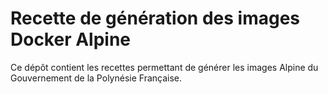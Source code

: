 # Recette de génération des images Docker Alpine

Ce dépôt contient les recettes permettant de générer les images Alpine du Gouvernement de la Polynésie Française.
